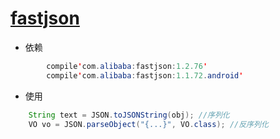 # [fastjson](https://github.com/alibaba/fastjson)

- 依赖

```java
        compile'com.alibaba:fastjson:1.2.76'
        compile'com.alibaba:fastjson:1.1.72.android'
```

- 使用
```java
    String text = JSON.toJSONString(obj); //序列化
    VO vo = JSON.parseObject("{...}", VO.class); //反序列化
```